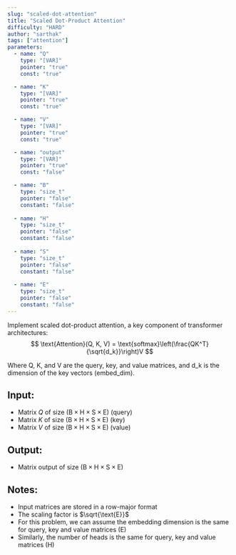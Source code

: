 ```yaml
---
slug: "scaled-dot-attention"
title: "Scaled Dot-Product Attention"
difficulty: "HARD" 
author: "sarthak"
tags: ["attention"]
parameters:
  - name: "Q"
    type: "[VAR]"
    pointer: "true"
    const: "true"

  - name: "K" 
    type: "[VAR]"
    pointer: "true"
    const: "true"

  - name: "V" 
    type: "[VAR]"
    pointer: "true"
    const: "true"

  - name: "output" 
    type: "[VAR]"
    pointer: "true"
    const: "false"

  - name: "B"
    type: "size_t"
    pointer: "false"
    constant: "false"
    
  - name: "H" 
    type: "size_t"
    pointer: "false"
    constant: "false"
  
  - name: "S"
    type: "size_t"
    pointer: "false"
    constant: "false"
    
  - name: "E" 
    type: "size_t"
    pointer: "false"
    constant: "false"
---
```


Implement scaled dot-product attention, a key component of transformer architectures:
$$
\text{Attention}(Q, K, V) = \text{softmax}\left(\frac{QK^T}{\sqrt{d_k}}\right)V
$$

Where Q, K, and V are the query, key, and value matrices, and d_k is the dimension of the key vectors (embed_dim).

## Input:
- Matrix $Q$ of size $(\text{B} \times \text{H} \times \text{S} \times \text{E})$ (query)
- Matrix $K$ of size $(\text{B} \times \text{H} \times \text{S} \times \text{E})$ (key)
- Matrix $V$ of size $(\text{B} \times \text{H} \times \text{S} \times \text{E})$ (value)

## Output:
- Matrix $\text{output}$ of size $(\text{B} \times \text{H} \times \text{S} \times \text{E})$

## Notes:
- Input matrices are stored in a row-major format
- The scaling factor is $\sqrt{\text{E}}$
- For this problem, we can assume the embedding dimension is the same for query, key and value matrices ($\text{E}$)
- Similarly, the number of heads is the same for query, key and value matrices ($\text{H}$)
